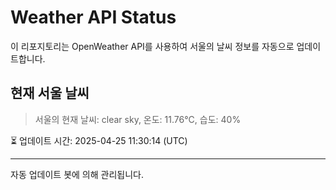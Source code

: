 
# Weather API Status

이 리포지토리는 OpenWeather API를 사용하여 서울의 날씨 정보를 자동으로 업데이트합니다.

## 현재 서울 날씨
> 서울의 현재 날씨: clear sky, 온도: 11.76°C, 습도: 40%

⏳ 업데이트 시간: 2025-04-25 11:30:14 (UTC)

---
자동 업데이트 봇에 의해 관리됩니다.
